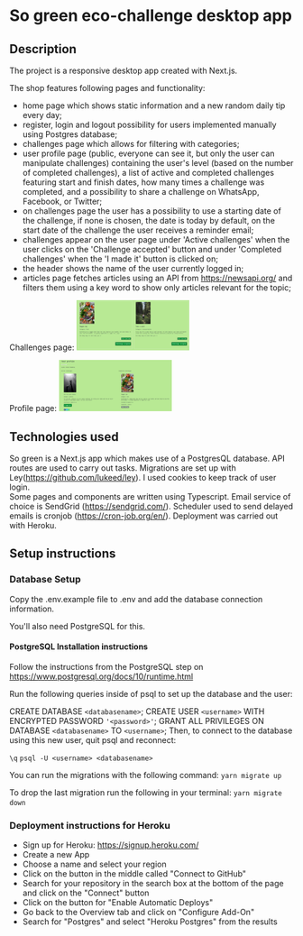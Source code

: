 <!-- Create a readme with:
title
description
all technologies used
1 or 2 screenshots
setup instructions
deployment instructions -->

# So green eco-challenge desktop app

## Description

The project is a responsive desktop app created with Next.js.

The shop features following pages and functionality:

- home page which shows static information and a new random daily tip every day;
- register, login and logout possibility for users implemented manually using Postgres database;
- challenges page which allows for filtering with categories;
- user profile page (public, everyone can see it, but only the user can manipulate challenges) containing the user's level (based on the number of completed challenges), a list of active and completed challenges featuring start and finish dates, how many times a challenge was completed, and a possibility to share a challenge on WhatsApp, Facebook, or Twitter;
- on challenges page the user has a possibility to use a starting date of the challenge, if none is chosen, the date is today by default, on the start date of the challenge the user receives a reminder email;
- challenges appear on the user page under 'Active challenges' when the user clicks on the 'Challenge accepted' button and under 'Completed challenges' when the 'I made it' button is clicked on;
- the header shows the name of the user currently logged in;
- articles page fetches articles using an API from https://newsapi.org/ and filters them using a key word to show only articles relevant for the topic;

Challenges page: <img src="/public/screenshot1.png" width="200">

Profile page: <img src="/public/screenshot2.png" width="200">

## Technologies used

So green is a Next.js app which makes use of a PostgresQL database.
API routes are used to carry out tasks.
Migrations are set up with Ley(https://github.com/lukeed/ley).
I used cookies to keep track of user login.  
Some pages and components are written using Typescript.
Email service of choice is SendGrid (https://sendgrid.com/).
Scheduler used to send delayed emails is cronjob (https://cron-job.org/en/).
Deployment was carried out with Heroku.

## Setup instructions

### Database Setup

Copy the .env.example file to .env and add the database connection information.

You'll also need PostgreSQL for this.

#### PostgreSQL Installation instructions

Follow the instructions from the PostgreSQL step on https://www.postgresql.org/docs/10/runtime.html

Run the following queries inside of psql to set up the database and the user:

CREATE DATABASE `<databasename>`;
CREATE USER `<username>` WITH ENCRYPTED PASSWORD `'<password>'`;
GRANT ALL PRIVILEGES ON DATABASE `<databasename>` TO `<username>`;
Then, to connect to the database using this new user, quit psql and reconnect:

`\q`
`psql -U <username> <databasename>`

You can run the migrations with the following command:
`yarn migrate up`

To drop the last migration run the following in your terminal:
`yarn migrate down`

### Deployment instructions for Heroku

- Sign up for Heroku: https://signup.heroku.com/
- Create a new App
- Choose a name and select your region
- Click on the button in the middle called "Connect to GitHub"
- Search for your repository in the search box at the bottom of the page and click on the "Connect" button
- Click on the button for "Enable Automatic Deploys"
- Go back to the Overview tab and click on "Configure Add-On"
- Search for "Postgres" and select "Heroku Postgres" from the results
